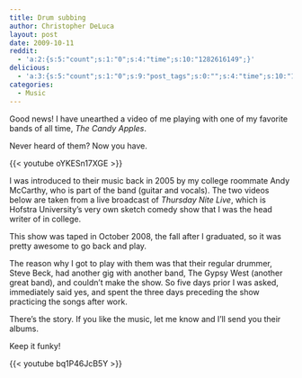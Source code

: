 ```yaml
---
title: Drum subbing
author: Christopher DeLuca
layout: post
date: 2009-10-11
reddit:
  - 'a:2:{s:5:"count";s:1:"0";s:4:"time";s:10:"1282616149";}'
delicious:
  - 'a:3:{s:5:"count";s:1:"0";s:9:"post_tags";s:0:"";s:4:"time";s:10:"1282616149";}'
categories:
  - Music
---
```


Good news! I have unearthed a video of me playing with one of my favorite bands of all time, _The Candy Apples_.

Never heard of them? Now you have.

{{< youtube oYKESn17XGE >}}

I was introduced to their music back in 2005 by my college roommate Andy McCarthy, who is part of the band (guitar and vocals). The two videos below are taken from a live broadcast of _Thursday Nite Live_, which is Hofstra University&#8217;s very own sketch comedy show that I was the head writer of in college.

This show was taped in October 2008, the fall after I graduated, so it was pretty awesome to go back and play.

The reason why I got to play with them was that their regular drummer, Steve Beck, had another gig with another band, The Gypsy West (another great band), and couldn&#8217;t make the show. So five days prior I was asked, immediately said yes, and spent the three days preceding the show practicing the songs after work.

There&#8217;s the story. If you like the music, let me know and I&#8217;ll send you their albums.

Keep it funky!

{{< youtube bq1P46JcB5Y >}}
